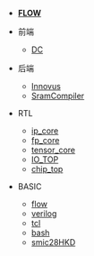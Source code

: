 <!-- 侧边栏 docs/_sidebar.md -->

- [**FLOW**](/flow.md)

- 前端
  - [DC](/frontend/design_compiler_synthesis.md)

- 后端
  - [Innovus](/backend/innovus_procedure.md)
  - [SramCompiler](/backend/sram_compiler.md)

- RTL
  - [ip_core](/rtl/ip_core.md)
  - [fp_core](/rtl/fp_core.md)
  - [tensor_core](/rtl/tensor_core_04.md)
  - [IO_TOP](/rtl/IO_TOP.md)
  - [chip_top](/rtl/chip_top.md)

- BASIC
  - [flow](/basic/asic_flow.md)
  - [verilog](/basic/verilog.md)
  - [tcl](/basic/tcl.md)
  - [bash](/basic/linux.md)
  - [smic28HKD](/basic/smic28HKD.md)
<!-- 以下略 -->
